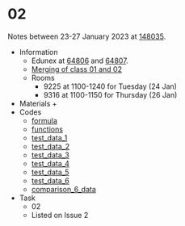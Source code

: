# 02
Notes between 23-27 January 2023 at [148035](https://edunex.itb.ac.id/courses/44705/preview/148035).

- Information
  + Edunex at [64806](https://edunex.itb.ac.id/courses/44705/preview/148035/64806) and [64807](https://edunex.itb.ac.id/courses/44705/preview/148035/64807).
  + [Merging of class 01 and 02](20220117-5.jpg)
  + Rooms
    - 9225 at 1100-1240 for Tuesday (24 Jan)
    - 9316 at 1100-1150 for Thursday (26 Jan)
- Materials
  + 
- Codes
  + [formula](https://github.com/dudung/py-jupyter-nb/blob/main/src/nummeth/curve_fitting/linear_regression/formula.ipynb)
  + [functions](https://github.com/dudung/py-jupyter-nb/blob/main/src/nummeth/curve_fitting/linear_regression/functions.ipynb)
  + [test_data_1](https://github.com/dudung/py-jupyter-nb/blob/main/src/nummeth/curve_fitting/linear_regression/test_data_1.ipynb)
  + [test_data_2](https://github.com/dudung/py-jupyter-nb/blob/main/src/nummeth/curve_fitting/linear_regression/test_data_2.ipynb)
  + [test_data_3](https://github.com/dudung/py-jupyter-nb/blob/main/src/nummeth/curve_fitting/linear_regression/test_data_3.ipynb)
  + [test_data_4](https://github.com/dudung/py-jupyter-nb/blob/main/src/nummeth/curve_fitting/linear_regression/test_data_4.ipynb)
  + [test_data_5](https://github.com/dudung/py-jupyter-nb/blob/main/src/nummeth/curve_fitting/linear_regression/test_data_5.ipynb)
  + [test_data_6](https://github.com/dudung/py-jupyter-nb/blob/main/src/nummeth/curve_fitting/linear_regression/test_data_6.ipynb)
  + [comparison_6_data](https://github.com/dudung/py-jupyter-nb/blob/main/src/nummeth/curve_fitting/linear_regression/comparison_6_data.ipynb)
- Task
  + 02
  + Listed on Issue 2
  <!--
    1. https://github.com/mrzqi/
    2. https://github.com/ariawahyuw
    3. https://github.com/RahmaliaNur
    4. https://github.com/4damrr
    5. https://github.com/AriaRachmat
    6. https://github.com/Luqmanalifio
    7. https://github.com/ldwgvnbthvn
    8. https://github.com/rais1608
    9. https://github.com/axelfarrelh
    10. https://github.com/RizkaFinesya
    11. https://github.com/Farrelfasya
    12. https://github.com/mhaidarzz
-->
